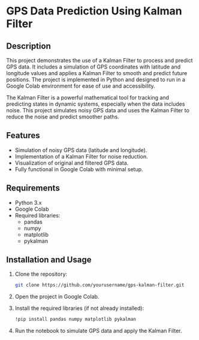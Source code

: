 # GPS Data Prediction Using Kalman Filter

## Description
This project demonstrates the use of a Kalman Filter to process and predict GPS data. It includes a simulation of GPS coordinates with latitude and longitude values and applies a Kalman Filter to smooth and predict future positions. The project is implemented in Python and designed to run in a Google Colab environment for ease of use and accessibility.

The Kalman Filter is a powerful mathematical tool for tracking and predicting states in dynamic systems, especially when the data includes noise. This project simulates noisy GPS data and uses the Kalman Filter to reduce the noise and predict smoother paths.

## Features
- Simulation of noisy GPS data (latitude and longitude).
- Implementation of a Kalman Filter for noise reduction.
- Visualization of original and filtered GPS data.
- Fully functional in Google Colab with minimal setup.

## Requirements
- Python 3.x
- Google Colab
- Required libraries:
  - pandas
  - numpy
  - matplotlib
  - pykalman

## Installation and Usage
1. Clone the repository:
   ```bash
   git clone https://github.com/yourusername/gps-kalman-filter.git
   ```

2. Open the project in Google Colab.
3. Install the required libraries (if not already installed):
   ```bash
   !pip install pandas numpy matplotlib pykalman
   ```
4. Run the notebook to simulate GPS data and apply the Kalman Filter.



